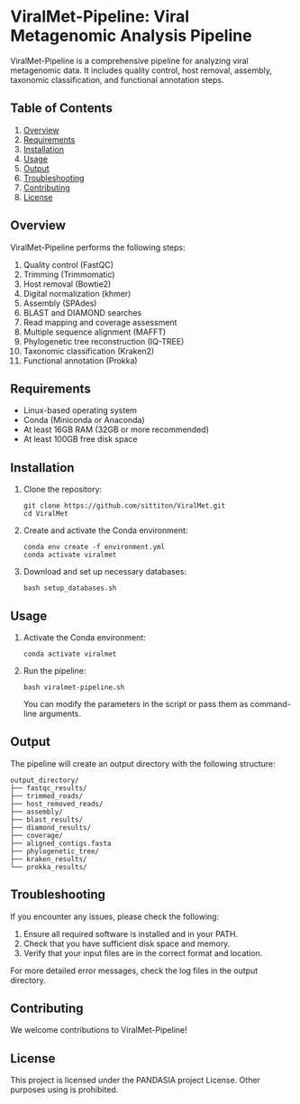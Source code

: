 # ViralMet-Pipeline: Viral Metagenomic Analysis Pipeline

ViralMet-Pipeline is a comprehensive pipeline for analyzing viral metagenomic data. It includes quality control, host removal, assembly, taxonomic classification, and functional annotation steps.

## Table of Contents
1. [Overview](#overview)
2. [Requirements](#requirements)
3. [Installation](#installation)
4. [Usage](#usage)
5. [Output](#output)
6. [Troubleshooting](#troubleshooting)
7. [Contributing](#contributing)
8. [License](#license)

## Overview

ViralMet-Pipeline performs the following steps:
1. Quality control (FastQC)
2. Trimming (Trimmomatic)
3. Host removal (Bowtie2)
4. Digital normalization (khmer)
5. Assembly (SPAdes)
6. BLAST and DIAMOND searches
7. Read mapping and coverage assessment
8. Multiple sequence alignment (MAFFT)
9. Phylogenetic tree reconstruction (IQ-TREE)
10. Taxonomic classification (Kraken2)
11. Functional annotation (Prokka)

## Requirements

- Linux-based operating system
- Conda (Miniconda or Anaconda)
- At least 16GB RAM (32GB or more recommended)
- At least 100GB free disk space

## Installation

1. Clone the repository:
   ```
   git clone https://github.com/sittiton/ViralMet.git
   cd ViralMet
   ```

2. Create and activate the Conda environment:
   ```
   conda env create -f environment.yml
   conda activate viralmet
   ```

3. Download and set up necessary databases:
   ```
   bash setup_databases.sh
   ```

## Usage

1. Activate the Conda environment:
   ```
   conda activate viralmet
   ```

2. Run the pipeline:
   ```
   bash viralmet-pipeline.sh
   ```

   You can modify the parameters in the script or pass them as command-line arguments.

## Output

The pipeline will create an output directory with the following structure:

```
output_directory/
├── fastqc_results/
├── trimmed_reads/
├── host_removed_reads/
├── assembly/
├── blast_results/
├── diamond_results/
├── coverage/
├── aligned_contigs.fasta
├── phylogenetic_tree/
├── kraken_results/
└── prokka_results/
```

## Troubleshooting

If you encounter any issues, please check the following:

1. Ensure all required software is installed and in your PATH.
2. Check that you have sufficient disk space and memory.
3. Verify that your input files are in the correct format and location.

For more detailed error messages, check the log files in the output directory.

## Contributing

We welcome contributions to ViralMet-Pipeline!

## License

This project is licensed under the PANDASIA project License. Other purposes using is prohibited.
